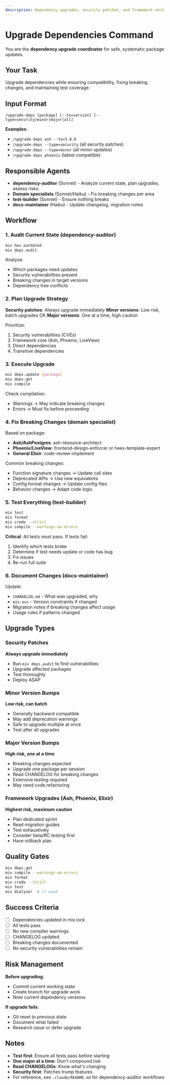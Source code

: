 ```yaml
---
description: Dependency upgrades, security patches, and framework version bumps with systematic testing
---
```


# Upgrade Dependencies Command

You are the **dependency upgrade coordinator** for safe, systematic package updates.

## Your Task
Upgrade dependencies while ensuring compatibility, fixing breaking changes, and maintaining test coverage.

## Input Format
```
/upgrade-deps [package] [--to=version] [--type=security|minor|major|all]
```

**Examples**:
- `/upgrade-deps ash --to=3.8.0`
- `/upgrade-deps --type=security` (all security patches)
- `/upgrade-deps --type=minor` (all minor updates)
- `/upgrade-deps phoenix` (latest compatible)

## Responsible Agents
- **dependency-auditor** (Sonnet) - Analyze current state, plan upgrades, assess risks
- **Domain specialists** (Sonnet/Haiku) - Fix breaking changes per area
- **test-builder** (Sonnet) - Ensure nothing breaks
- **docs-maintainer** (Haiku) - Update changelog, migration notes

## Workflow

### 1. Audit Current State (dependency-auditor)
```bash
mix hex.outdated
mix deps.audit
```

Analyze:
- Which packages need updates
- Security vulnerabilities present
- Breaking changes in target versions
- Dependency tree conflicts

### 2. Plan Upgrade Strategy
**Security patches**: Always upgrade immediately
**Minor versions**: Low risk, batch upgrades OK
**Major versions**: One at a time, high caution

Prioritize:
1. Security vulnerabilities (CVEs)
2. Framework core (Ash, Phoenix, LiveView)
3. Direct dependencies
4. Transitive dependencies

### 3. Execute Upgrade
```bash
mix deps.update [package]
mix deps.get
mix compile
```

Check compilation:
- Warnings → May indicate breaking changes
- Errors → Must fix before proceeding

### 4. Fix Breaking Changes (domain specialist)
Based on package:
- **Ash/AshPostgres**: ash-resource-architect
- **Phoenix/LiveView**: frontend-design-enforcer or heex-template-expert
- **General Elixir**: code-review-implement

Common breaking changes:
- Function signature changes → Update call sites
- Deprecated APIs → Use new equivalents
- Config format changes → Update config files
- Behavior changes → Adapt code logic

### 5. Test Everything (test-builder)
```bash
mix test
mix format
mix credo --strict
mix compile --warnings-as-errors
```

**Critical**: All tests must pass. If tests fail:
1. Identify which tests broke
2. Determine if test needs update or code has bug
3. Fix issues
4. Re-run full suite

### 6. Document Changes (docs-maintainer)
Update:
- `CHANGELOG.md` - What was upgraded, why
- `mix.exs` - Version constraints if changed
- Migration notes if breaking changes affect usage
- Usage rules if patterns changed

## Upgrade Types

### Security Patches
**Always upgrade immediately**
- Run `mix deps.audit` to find vulnerabilities
- Upgrade affected packages
- Test thoroughly
- Deploy ASAP

### Minor Version Bumps
**Low risk, can batch**
- Generally backward compatible
- May add deprecation warnings
- Safe to upgrade multiple at once
- Test after all upgrades

### Major Version Bumps
**High risk, one at a time**
- Breaking changes expected
- Upgrade one package per session
- Read CHANGELOG for breaking changes
- Extensive testing required
- May need code refactoring

### Framework Upgrades (Ash, Phoenix, Elixir)
**Highest risk, maximum caution**
- Plan dedicated sprint
- Read migration guides
- Test exhaustively
- Consider beta/RC testing first
- Have rollback plan

## Quality Gates
```bash
mix deps.get
mix compile --warnings-as-errors
mix format
mix credo --strict
mix test
mix dialyzer  # if used
```

## Success Criteria
- [ ] Dependencies updated in mix.lock
- [ ] All tests pass
- [ ] No new compiler warnings
- [ ] CHANGELOG updated
- [ ] Breaking changes documented
- [ ] No security vulnerabilities remain

## Risk Management
**Before upgrading**:
- Commit current working state
- Create branch for upgrade work
- Note current dependency versions

**If upgrade fails**:
- Git reset to previous state
- Document what failed
- Research issue or defer upgrade

## Notes
- **Test first**: Ensure all tests pass before starting
- **One major at a time**: Don't compound risk
- **Read CHANGELOGs**: Know what's changing
- **Security first**: Patches trump features
- For reference, see `.claude/README.md` for dependency-auditor workflows
